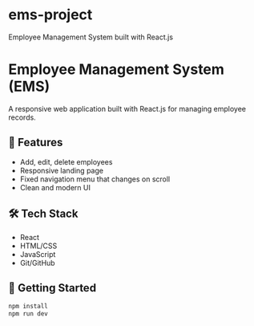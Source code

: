 # ems-project
Employee Management System built with React.js

# Employee Management System (EMS)

A responsive web application built with React.js for managing employee records.

## 📌 Features

- Add, edit, delete employees
- Responsive landing page
- Fixed navigation menu that changes on scroll
- Clean and modern UI

## 🛠️ Tech Stack

- React
- HTML/CSS
- JavaScript
- Git/GitHub

## 🚀 Getting Started

```bash
npm install
npm run dev
